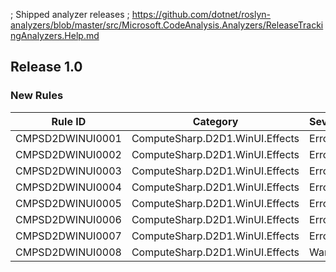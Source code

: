 ; Shipped analyzer releases
; https://github.com/dotnet/roslyn-analyzers/blob/master/src/Microsoft.CodeAnalysis.Analyzers/ReleaseTrackingAnalyzers.Help.md

## Release 1.0

### New Rules

Rule ID | Category | Severity | Notes
--------|----------|----------|-------
CMPSD2DWINUI0001 | ComputeSharp.D2D1.WinUI.Effects | Error | [Documentation](https://github.com/Sergio0694/ComputeSharp)
CMPSD2DWINUI0002 | ComputeSharp.D2D1.WinUI.Effects | Error | [Documentation](https://github.com/Sergio0694/ComputeSharp)
CMPSD2DWINUI0003 | ComputeSharp.D2D1.WinUI.Effects | Error | [Documentation](https://github.com/Sergio0694/ComputeSharp)
CMPSD2DWINUI0004 | ComputeSharp.D2D1.WinUI.Effects | Error | [Documentation](https://github.com/Sergio0694/ComputeSharp)
CMPSD2DWINUI0005 | ComputeSharp.D2D1.WinUI.Effects | Error | [Documentation](https://github.com/Sergio0694/ComputeSharp)
CMPSD2DWINUI0006 | ComputeSharp.D2D1.WinUI.Effects | Error | [Documentation](https://github.com/Sergio0694/ComputeSharp)
CMPSD2DWINUI0007 | ComputeSharp.D2D1.WinUI.Effects | Error | [Documentation](https://github.com/Sergio0694/ComputeSharp)
CMPSD2DWINUI0008 | ComputeSharp.D2D1.WinUI.Effects | Warning | [Documentation](https://github.com/Sergio0694/ComputeSharp)
